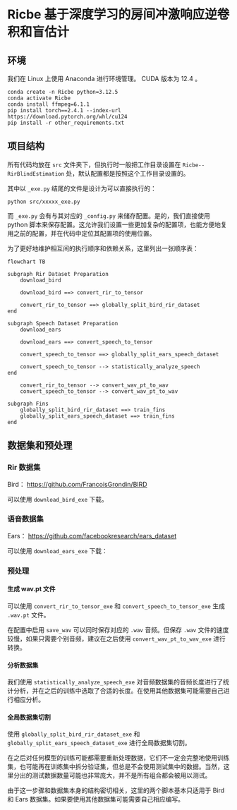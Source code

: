 # Ricbe 基于深度学习的房间冲激响应逆卷积和盲估计

## 环境

我们在 Linux 上使用 Anaconda 进行环境管理。 CUDA 版本为 12.4 。

```shell
conda create -n Ricbe python=3.12.5
conda activate Ricbe
conda install ffmpeg=6.1.1
pip install torch==2.4.1 --index-url https://download.pytorch.org/whl/cu124
pip install -r other_requirements.txt
```

## 项目结构

所有代码均放在 `src` 文件夹下，但执行时一般把工作目录设置在 `Ricbe--RirBlindEstimation` 处，默认配置都是按照这个工作目录设置的。

其中以 `_exe.py` 结尾的文件是设计为可以直接执行的：

```shell
python src/xxxxx_exe.py
```

而 `_exe.py` 会有与其对应的 `_config.py` 来储存配置。是的，我们直接使用 python 脚本来保存配置。这允许我们设置一些更加复杂的配置项，也能方便地复用之前的配置，并在代码中定位其配置项的使用位置。

为了更好地维护相互间的执行顺序和依赖关系，这里列出一张顺序表：

```mermaid
flowchart TB

subgraph Rir Dataset Preparation
    download_bird
    
    download_bird ==> convert_rir_to_tensor
    
    convert_rir_to_tensor ==> globally_split_bird_rir_dataset
end

subgraph Speech Dataset Preparation
    download_ears

    download_ears ==> convert_speech_to_tensor

    convert_speech_to_tensor ==> globally_split_ears_speech_dataset

    convert_speech_to_tensor --> statistically_analyze_speech
end

    convert_rir_to_tensor --> convert_wav_pt_to_wav
    convert_speech_to_tensor --> convert_wav_pt_to_wav

subgraph Fins
    globally_split_bird_rir_dataset ==> train_fins
    globally_split_ears_speech_dataset ==> train_fins
end
```


## 数据集和预处理

### Rir 数据集

Bird： https://github.com/FrancoisGrondin/BIRD

可以使用 `download_bird_exe` 下载。

### 语音数据集

Ears： https://github.com/facebookresearch/ears_dataset

可以使用 `download_ears_exe` 下载：

### 预处理

#### 生成 wav.pt 文件

可以使用 `convert_rir_to_tensor_exe` 和 `convert_speech_to_tensor_exe` 生成 `.wav.pt` 文件。

在配置中启用 `save_wav` 可以同时保存对应的 `.wav` 音频。但保存 `.wav` 文件的速度较慢，如果只需要个别音频，建议在之后使用 `convert_wav_pt_to_wav_exe` 进行转换。

#### 分析数据集

我们使用 `statistically_analyze_speech_exe` 对音频数据集的音频长度进行了统计分析，并在之后的训练中选取了合适的长度。在使用其他数据集可能需要自己进行相应分析。

#### 全局数据集切割

使用 `globally_split_bird_rir_dataset_exe` 和 `globally_split_ears_speech_dataset_exe` 进行全局数据集切割。

在之后对任何模型的训练可能都需要重新处理数据，它们不一定会完整地使用训练集，也可能再在训练集中拆分验证集，但总是不会使用测试集中的数据。当然，这里分出的测试数据数量可能也非常庞大，并不是所有组合都会被用以测试。

由于这一步骤和数据集本身的结构密切相关，这里的两个脚本基本只适用于 Bird 和 Ears 数据集。如果要使用其他数据集可能需要自己相应编写。
